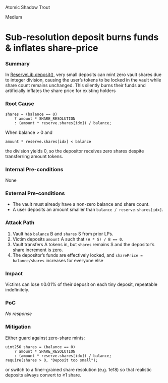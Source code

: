 Atomic Shadow Trout

Medium

# Sub-resolution deposit burns funds & inflates share-price

### Summary

In [ReserveLib.deposit()](https://github.com/sherlock-audit/2025-04-burve/blob/main/Burve/src/multi/vertex/Reserve.sol#L31-L48), very small deposits can mint zero vault shares due to integer division, causing the user’s tokens to be locked in the vault while share count remains unchanged. This silently burns their funds and artificially inflates the share price for existing holders

### Root Cause

```solidity
shares = (balance == 0)
    ? amount * SHARE_RESOLUTION
    : (amount * reserve.shares[idx]) / balance;
```
When balance > 0 and
```solidity
amount * reserve.shares[idx] < balance
```
the division yields 0, so the depositor receives zero shares despite transferring amount tokens.


### Internal Pre-conditions

None

### External Pre-conditions

- The vault must already have a non-zero balance and share count.
- A user deposits an amount smaller than `balance / reserve.shares[idx]`.

### Attack Path

1. Vault has `balance` B and `shares` S from prior LPs.
2. Victim deposits `amount` A such that `(A * S) / B == 0`.
3. Vault transfers A tokens in, but `shares` remains S and the depositor’s share increment is zero.
4. The depositor’s funds are effectively locked, and `sharePrice = balance/shares` increases for everyone else

### Impact

Victims can lose ≥0.01% of their deposit on each tiny deposit, repeatable indefinitely.

### PoC

_No response_

### Mitigation

Either guard against zero-share mints:

```solidity
uint256 shares = (balance == 0)
    ? amount * SHARE_RESOLUTION
    : (amount * reserve.shares[idx]) / balance;
require(shares > 0, "Deposit too small");

```

or switch to a finer-grained share resolution (e.g. 1e18) so that realistic deposits always convert to ≥1 share.